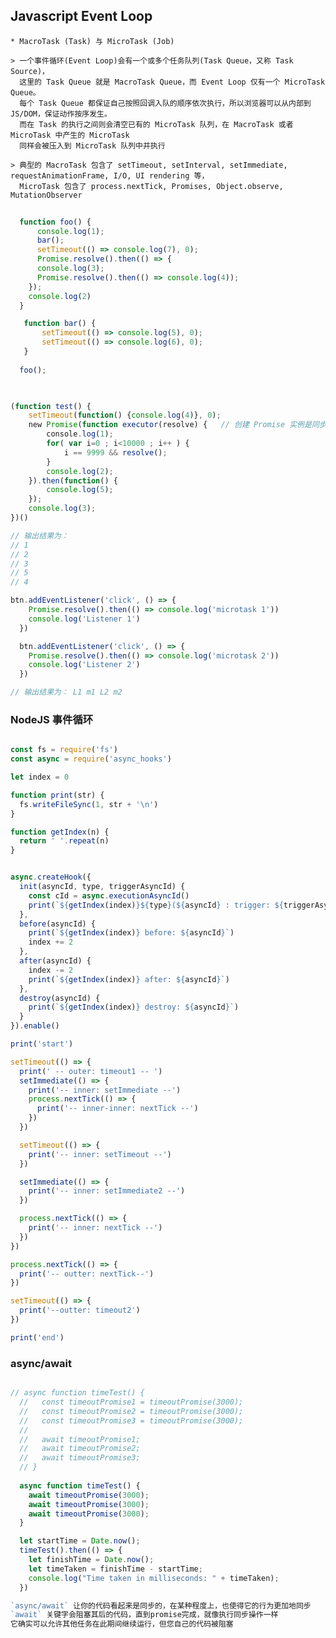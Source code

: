 ## Javascript Event Loop

    * MacroTask (Task) 与 MicroTask (Job)  
    
    > 一个事件循环(Event Loop)会有一个或多个任务队列(Task Queue，又称 Task Source)，
      这里的 Task Queue 就是 MacroTask Queue，而 Event Loop 仅有一个 MicroTask Queue。
      每个 Task Queue 都保证自己按照回调入队的顺序依次执行，所以浏览器可以从内部到JS/DOM，保证动作按序发生。
      而在 Task 的执行之间则会清空已有的 MicroTask 队列，在 MacroTask 或者 MicroTask 中产生的 MicroTask 
      同样会被压入到 MicroTask 队列中并执行  
      
    > 典型的 MacroTask 包含了 setTimeout, setInterval, setImmediate, requestAnimationFrame, I/O, UI rendering 等，
      MicroTask 包含了 process.nextTick, Promises, Object.observe, MutationObserver 


```js
   
  function foo() {
      console.log(1);
      bar();
      setTimeout(() => console.log(7), 0);
      Promise.resolve().then(() => {
      console.log(3);
      Promise.resolve().then(() => console.log(4));
    });
    console.log(2)
  }

   function bar() {
       setTimeout(() => console.log(5), 0);
       setTimeout(() => console.log(6), 0);
   }
  
  foo();
  
```



```js

(function test() {
    setTimeout(function() {console.log(4)}, 0);
    new Promise(function executor(resolve) {   // 创建 Promise 实例是同步的 ！！
        console.log(1);
        for( var i=0 ; i<10000 ; i++ ) {
            i == 9999 && resolve();
        }
        console.log(2);
    }).then(function() {
        console.log(5);
    });
    console.log(3);
})()

// 输出结果为：
// 1
// 2
// 3
// 5
// 4

```



```js
btn.addEventListener('click', () => {
    Promise.resolve().then(() => console.log('microtask 1'))
    console.log('Listener 1')
  })

  btn.addEventListener('click', () => {
    Promise.resolve().then(() => console.log('microtask 2'))
    console.log('Listener 2')
  })

// 输出结果为： L1 m1 L2 m2

```  



### NodeJS 事件循环

```js

const fs = require('fs')
const async = require('async_hooks')

let index = 0

function print(str) {
  fs.writeFileSync(1, str + '\n')
}

function getIndex(n) {
  return ' '.repeat(n)
}


async.createHook({
  init(asyncId, type, triggerAsyncId) {
    const cId = async.executionAsyncId()
    print(`${getIndex(index)}${type}(${asyncId} : trigger: ${triggerAsyncId} scope: ${cId}`)
  },
  before(asyncId) {
    print(`${getIndex(index)} before: ${asyncId}`)
    index += 2
  },
  after(asyncId) {
    index -= 2
    print(`${getIndex(index)} after: ${asyncId}`)
  },
  destroy(asyncId) {
    print(`${getIndex(index)} destroy: ${asyncId}`)
  }
}).enable()

print('start')

setTimeout(() => {
  print(' -- outer: timeout1 -- ')
  setImmediate(() => {
    print('-- inner: setImmediate --')
    process.nextTick(() => {
      print('-- inner-inner: nextTick --')
    })
  })

  setTimeout(() => {
    print('-- inner: setTimeout --')
  })

  setImmediate(() => {
    print('-- inner: setImmediate2 --')
  })

  process.nextTick(() => {
    print('-- inner: nextTick --')
  })
})

process.nextTick(() => {
  print('-- outter: nextTick--')
})

setTimeout(() => {
  print('--outter: timeout2')
})

print('end')

```


### async/await 

```js

// async function timeTest() {
  //   const timeoutPromise1 = timeoutPromise(3000);
  //   const timeoutPromise2 = timeoutPromise(3000);
  //   const timeoutPromise3 = timeoutPromise(3000);
  //
  //   await timeoutPromise1;
  //   await timeoutPromise2;
  //   await timeoutPromise3;
  // }
  
  async function timeTest() {
    await timeoutPromise(3000);
    await timeoutPromise(3000);
    await timeoutPromise(3000);
  }

  let startTime = Date.now();
  timeTest().then(() => {
    let finishTime = Date.now();
    let timeTaken = finishTime - startTime;
    console.log("Time taken in milliseconds: " + timeTaken);
  })

`async/await` 让你的代码看起来是同步的，在某种程度上，也使得它的行为更加地同步  
`await` 关键字会阻塞其后的代码，直到promise完成，就像执行同步操作一样  
它确实可以允许其他任务在此期间继续运行，但您自己的代码被阻塞  


```



